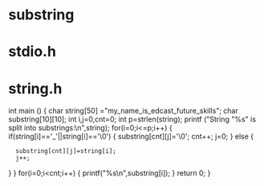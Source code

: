 # substring
# stdio.h
# string.h
int main ()
{
  char string[50] ="my_name_is_edcast_future_skills";
  char substring[10][10];
  int i,j=0,cnt=0;
  int p=strlen(string);
  printf ("String  \"%s\" is split into substrings:\n",string);
  for(i=0;i<=p;i++)
  {
  	if(string[i]=='_'||string[i]=='\0')
  {
  	  substring[cnt][j]='\0';
	  cnt++;
  	  j=0;
  }
  	else
  {
	
	  substring[cnt][j]=string[i];
	  j++;
  }
 } 
 for(i=0;i<cnt;i++)
 {
 printf("%s\n",substring[i]);
 }
 return 0;
}
